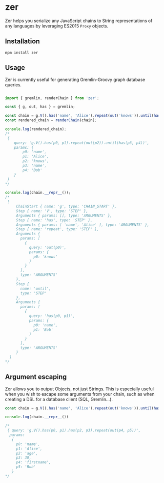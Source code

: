# zer

Zer helps you serialize any JavaScript chains to String representations of any languages by leveraging ES2015 `Proxy` objects.

## Installation

```shell
npm install zer
```

## Usage

Zer is currently useful for generating Gremlin-Groovy graph database queries.

```javascript

import { gremlin, renderChain } from 'zer';

const { g, out, has } = gremlin;

const chain = g.V().has('name', 'Alice').repeat(out('knows')).until(has('name', 'Bob'));
const rendered_chain = renderChain(chain);

console.log(rendered_chain);
/*
 {
    query: 'g.V().has(p0, p1).repeat(out(p2)).until(has(p3, p4))',
    params: {
        p0: 'name',
        p1: 'Alice',
        p2: 'knows',
        p3: 'name',
        p4: 'Bob'
    }
 }
*/

console.log(chain.__repr__());
/*
 [
     ChainStart { name: 'g', type: 'CHAIN_START' },
     Step { name: 'V', type: 'STEP' },
     Arguments { params: [], type: 'ARGUMENTS' },
     Step { name: 'has', type: 'STEP' },
     Arguments { params: [ 'name', 'Alice' ], type: 'ARGUMENTS' },
     Step { name: 'repeat', type: 'STEP' },
     Arguments {
       params: [
         {
           query: 'out(p0)',
           params: {
             p0: 'knows'
           }
         }
       ],
       type: 'ARGUMENTS'
     },
     Step {
       name: 'until',
       type: 'STEP'
     },
     Arguments {
       params: [
         {
           query: 'has(p0, p1)',
           params: {
             p0: 'name',
             p1: 'Bob'
           }
         }
       ],
       type: 'ARGUMENTS'
     }
  ]
*/

```

## Argument escaping

Zer allows you to output Objects, not just Strings. This is especially useful when you wish to escape some arguments from your chain, such as when creating a DSL for a database client (SQL, Gremlin...).

```javascript
const chain = g.V().has('name', 'Alice').repeat(out('knows')).until(has('name', 'Bob'));

console.log(chain.__repr__())

/*
 { query: 'g.V().has(p0, p1).has(p2, p3).repeat(out(p4, p5))',
  params:
   {
     p0: 'name',
     p1: 'Alice',
     p2: 'age',
     p3: 30,
     p4: 'firstname',
     p5: 'Bob'
   }
*/
```


